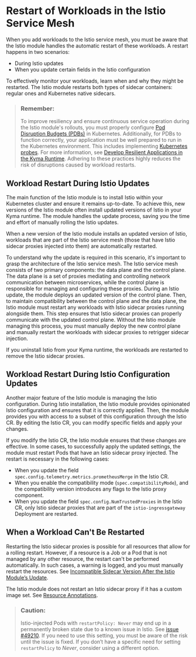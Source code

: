 <!-- loiob62ce80ca9934ebb98f38dbc0d91c234 -->

# Restart of Workloads in the Istio Service Mesh

When you add workloads to the Istio service mesh, you must be aware that the Istio module handles the automatic restart of these workloads. A restart happens in two scenarios:

-   During Istio updates
-   When you update certain fields in the Istio configuration

To effectively monitor your workloads, learn when and why they might be restarted. The Istio module restarts both types of sidecar containers: regular ones and Kubernetes native sidecars.

> ### Remember:  
> To improve resiliency and ensure continuous service operation during the Istio module's rollouts, you must properly configure [Pod Disruption Budgets \(PDBs\)](https://kubernetes.io/docs/tasks/run-application/configure-pdb/) in Kubernetes. Additionally, for PDBs to function correctly, your application must be well prepared to run in the Kubernetes environment. This includes implementing [Kubernetes probes](https://kubernetes.io/docs/tasks/configure-pod-container/configure-liveness-readiness-startup-probes/). For more information, see [Develop Resilient Applications in the Kyma Runtime](develop-resilient-applications-in-the-kyma-runtime-7c9496c.md). Adhering to these practices highly reduces the risk of disruptions caused by workload restarts.



<a name="loiob62ce80ca9934ebb98f38dbc0d91c234__section_eqx_n1c_hgc"/>

## Workload Restart During Istio Updates

The main function of the Istio module is to install Istio within your Kubernetes cluster and ensure it remains up-to-date. To achieve this, new versions of the Istio module often install updated versions of Istio in your Kyma runtime. The module handles the update process, saving you the time and effort of manually rolling the Istio updates.

When a new version of the Istio module installs an updated version of Istio, workloads that are part of the Istio service mesh \(those that have Istio sidecar proxies injected into them\) are automatically restarted.

To understand why the update is required in this scenario, it's important to grasp the architecture of the Istio service mesh. The Istio service mesh consists of two primary components: the data plane and the control plane. The data plane is a set of proxies mediating and controlling network communication between microservices, while the control plane is responsible for managing and configuring these proxies. During an Istio update, the module deploys an updated version of the control plane. Then, to maintain compatibility between the control plane and the data plane, the Istio module must restart any workloads with Istio sidecar proxies running alongside them. This step ensures that Istio sidecar proxies can properly communicate with the updated control plane. Without the Istio module managing this process, you must manually deploy the new control plane and manually restart the workloads with sidecar proxies to retrigger sidecar injection.

If you uninstall Istio from your Kyma runtime, the workloads are restarted to remove the Istio sidecar proxies.



<a name="loiob62ce80ca9934ebb98f38dbc0d91c234__section_rqw_41c_hgc"/>

## Workload Restart During Istio Configuration Updates

Another major feature of the Istio module is managing the Istio configuration. During Istio installation, the Istio module provides opinionated Istio configuration and ensures that it is correctly applied. Then, the module provides you with access to a subset of this configuration through the Istio CR. By editing the Istio CR, you can modify specific fields and apply your changes.

If you modify the Istio CR, the Istio module ensures that these changes are effective. In some cases, to successfully apply the updated settings, the module must restart Pods that have an Istio sidecar proxy injected. The restart is necessary in the following cases:

-   When you update the field `spec.config.telemetry.metrics.prometheusMerge` in the Istio CR.
-   When you enable the compatibility mode \(`spec.compatibilityMode`\), and the compatibility version introduces any flags to the Istio proxy component.
-   When you update the field `spec.config.NumTrustedProxies` in the Istio CR, only Istio sidecar proxies that are part of the `istio-ingressgateway` Deployment are restarted.



<a name="loiob62ce80ca9934ebb98f38dbc0d91c234__section_iwn_pbc_hgc"/>

## When a Workload Can't Be Restarted

Restarting the Istio sidecar proxies is possible for all resources that allow for a rolling restart. However, if a resource is a Job or a Pod that is not managed by any other resource, the restart can't be performed automatically. In such cases, a warning is logged, and you must manually restart the resources. See [Incompatible Sidecar Version After the Istio Module’s Update](incompatible-sidecar-version-after-the-istio-module-s-update-31a52b9.md).

The Istio module does not restart an Istio sidecar proxy if it has a custom image set. See [Resource Annotations](https://istio.io/latest/docs/reference/config/annotations/#SidecarProxyImage).

> ### Caution:  
> Istio-injected Pods with `restartPolicy: Never` may end up in a permanently broken state due to a known issue in Istio. See [issue \#49210](https://github.com/istio/istio/issues/49210). If you need to use this setting, you must be aware of the risk until the issue is fixed. If you don’t have a specific need for setting `restartPolicy` to *Never*, consider using a different option.

